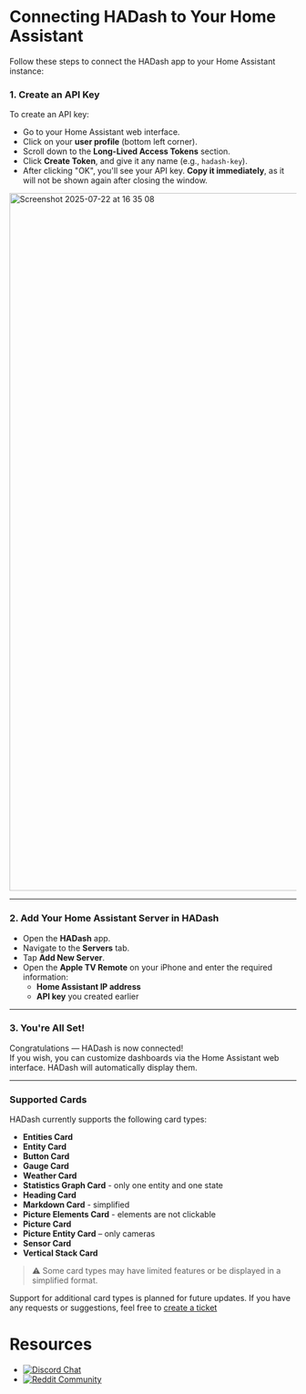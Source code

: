 # Connecting HADash to Your Home Assistant

Follow these steps to connect the HADash app to your Home Assistant instance:

### 1. Create an API Key
To create an API key:

- Go to your Home Assistant web interface.
- Click on your **user profile** (bottom left corner).
- Scroll down to the **Long-Lived Access Tokens** section.
- Click **Create Token**, and give it any name (e.g., `hadash-key`).
- After clicking "OK", you'll see your API key. **Copy it immediately**, as it will not be shown again after closing the window.
<img width="2528" height="1226" alt="Screenshot 2025-07-22 at 16 35 08" src="https://github.com/user-attachments/assets/e5f9e72f-643e-47de-bdf1-d2ad60a1ec85" />


---

### 2. Add Your Home Assistant Server in HADash

- Open the **HADash** app.
- Navigate to the **Servers** tab.
- Tap **Add New Server**.
- Open the **Apple TV Remote** on your iPhone and enter the required information:
  - **Home Assistant IP address**
  - **API key** you created earlier

---

### 3. You're All Set!

Congratulations — HADash is now connected!  
If you wish, you can customize dashboards via the Home Assistant web interface. HADash will automatically display them.

---

### Supported Cards

HADash currently supports the following card types:

- **Entities Card**
- **Entity Card**
- **Button Card**
- **Gauge Card**
- **Weather Card**
- **Statistics Graph Card** - only one entity and one state
- **Heading Card**
- **Markdown Card** - simplified
- **Picture Elements Card** - elements are not clickable
- **Picture Card**
- **Picture Entity Card** – only cameras
- **Sensor Card**
- **Vertical Stack Card**

> ⚠️ Some card types may have limited features or be displayed in a simplified format.

Support for additional card types is planned for future updates.
If you have any requests or suggestions, feel free to [create a ticket](https://github.com/Jon-Elf/HADash-public/issues)


# Resources
- [![Discord Chat](https://img.shields.io/discord/1403038611661918389?logo=discord&logoColor=ffffff&color=7389D8)](https://discord.gg/a8Ucmcv8J4)
- [![Reddit Community](https://img.shields.io/reddit/subreddit-subscribers/HADashATV?logo=reddit)](https://www.reddit.com/r/HADashATV/)
